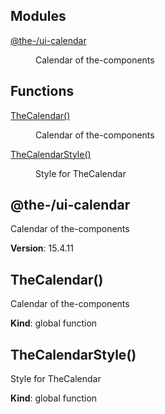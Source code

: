 <!--- Code generated by @the-/script-doc. DO NOT EDIT. -->

## Modules

<dl>
<dt><a href="#module_@the-/ui-calendar">@the-/ui-calendar</a></dt>
<dd><p>Calendar of the-components</p>
</dd>
</dl>

## Functions

<dl>
<dt><a href="#TheCalendar">TheCalendar()</a></dt>
<dd><p>Calendar of the-components</p>
</dd>
<dt><a href="#TheCalendarStyle">TheCalendarStyle()</a></dt>
<dd><p>Style for TheCalendar</p>
</dd>
</dl>

<a name="module_@the-/ui-calendar"></a>

## @the-/ui-calendar
Calendar of the-components

**Version**: 15.4.11  
<a name="TheCalendar"></a>

## TheCalendar()
Calendar of the-components

**Kind**: global function  
<a name="TheCalendarStyle"></a>

## TheCalendarStyle()
Style for TheCalendar

**Kind**: global function  
